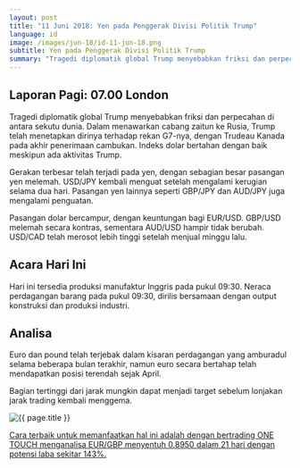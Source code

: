 ```yaml
---
layout: post
title: "11 Juni 2018: Yen pada Penggerak Divisi Politik Trump"
language: id
image: /images/jun-18/id-11-jun-18.png
subtitle: Yen pada Penggerak Divisi Politik Trump
summary: "Tragedi diplomatik global Trump menyebabkan friksi dan perpecahan di antara sekutu dunia. Dalam menawarkan cabang zaitun ke Rusia, Trump telah menetapkan dirinya terhadap rekan G7-nya, dengan Trudeau Kanada pada akhir penerimaan cambukan"
---
```

## Laporan Pagi: 07.00 London

Tragedi diplomatik global Trump menyebabkan friksi dan perpecahan di antara sekutu dunia. Dalam menawarkan cabang zaitun ke Rusia, Trump telah menetapkan dirinya terhadap rekan G7-nya, dengan Trudeau Kanada pada akhir penerimaan cambukan. Indeks dolar bertahan dengan baik meskipun ada aktivitas Trump.

Gerakan terbesar telah terjadi pada yen, dengan sebagian besar pasangan yen melemah. USD/JPY kembali menguat setelah mengalami kerugian selama dua hari. Pasangan yen lainnya seperti GBP/JPY dan AUD/JPY juga mengalami penguatan.

Pasangan dolar bercampur, dengan keuntungan bagi EUR/USD. GBP/USD melemah secara kontras, sementara AUD/USD hampir tidak berubah. USD/CAD telah merosot lebih tinggi setelah menjual minggu lalu.

## Acara Hari Ini

Hari ini tersedia produksi manufaktur Inggris pada pukul 09:30. Neraca perdagangan barang pada pukul 09:30, dirilis bersamaan dengan output konstruksi dan produksi industri.

## Analisa

Euro dan pound telah terjebak dalam kisaran perdagangan yang amburadul selama beberapa bulan terakhir, namun euro secara bertahap telah mendapatkan posisi terendah sejak April.

Bagian tertinggi dari jarak mungkin dapat menjadi target sebelum lonjakan jarak trading kembali menggema.

<img src="{{ site.url }}/images/jun-18/id-11-jun-18.png" alt="{{ page.title }}" title="{{ page.title }}">

<a href="%LINK%%currency=USD&market=forex&underlying=frxEURGBP&formname=touchnotouch&duration_amount=21&duration_units=d&amount=10&amount_type=stake&expiry_type=duration&barrier=0.8950" target="_blank">Cara terbaik untuk memanfaatkan hal ini adalah dengan bertrading ONE TOUCH menganalisa EUR/GBP menyentuh 0.8950 dalam 21 hari dengan potensi laba sekitar 143%.</a>
